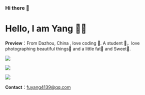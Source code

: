 ### Hi there 👋
# Hello, I am Yang 👏🏻

**Preview**：From Dazhou, China , love coding 🐑. A student 🏫，love photographing beautiful things🌿 and a little fat🍔 and Sweet🍬.

<img
src="https://readme-typing-svg.herokuapp.com/?lines=我怀念的是无话不说;我怀念的是一起做梦&font=Roboto" />

![](https://activity-graph.herokuapp.com/graph?username=yangfu4139&theme=github)

![](https://github-readme-stats.vercel.app/api/top-langs/?username=yangfu4139&theme=dark&layout=compact)

**Contact**：fuyang4139@qq.com